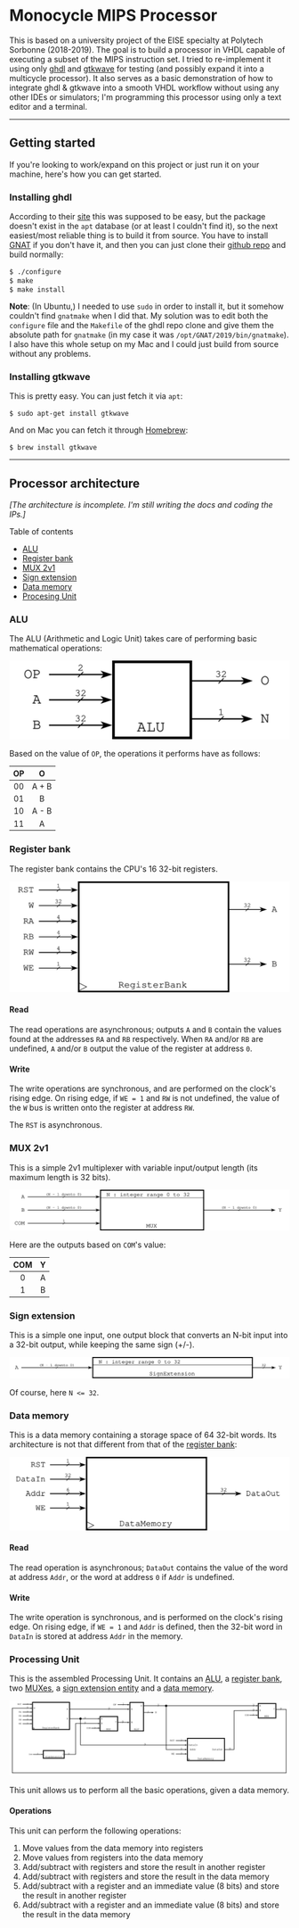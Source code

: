 # Monocycle MIPS Processor

This is based on a university project of the EISE specialty at Polytech Sorbonne (2018-2019). The goal is to build a processor in VHDL capable of executing a subset of the MIPS instruction set. I tried to re-implement it using only [ghdl](http://ghdl.free.fr/) and [gtkwave](http://gtkwave.sourceforge.net/) for testing (and possibly expand it into a multicycle processor). It also serves as a basic demonstration of how to integrate ghdl & gtkwave into a smooth VHDL workflow without using any other IDEs or simulators; I'm programming this processor using only a text editor and a terminal.

---

## Getting started

If you're looking to work/expand on this project or just run it on your machine, here's how you can get started.

### Installing ghdl
According to their [site](http://ghdl.free.fr/site/pmwiki.php?n=Main.Download) this was supposed to be easy, but the package doesn't exist in the `apt` database (or at least I couldn't find it), so the next easiest/most reliable thing is to build it from source. You have to install [GNAT](http://libre2.adacore.com/) if you don't have it, and then you can just clone their [github repo](https://github.com/ghdl/ghdl) and build normally:

```
$ ./configure
$ make
$ make install
```

**Note**: (In Ubuntu,) I needed to use `sudo` in order to install it, but it somehow couldn't find `gnatmake` when I did that. My solution was to edit both the `configure` file and the `Makefile` of the ghdl repo clone and give them the absolute path for `gnatmake` (in my case it was `/opt/GNAT/2019/bin/gnatmake`). I also have this whole setup on my Mac and I could just build from source without any problems.

### Installing gtkwave
This is pretty easy. You can just fetch it via `apt`:

```
$ sudo apt-get install gtkwave
```

And on Mac you can fetch it through [Homebrew](https://brew.sh/):

```
$ brew install gtkwave
```

---

## Processor architecture

_[The architecture is incomplete. I'm still writing the docs and coding the IPs.]_

Table of contents

- [ALU](#alu)
- [Register bank](#register-bank)
- [MUX 2v1](#mux-2v1)
- [Sign extension](#sign-extension)
- [Data memory](#data-memory)
- [Procesing Unit](#processing-unit)


### ALU

The ALU (Arithmetic and Logic Unit) takes care of performing basic mathematical operations:

![ALU](arch_diagrams/ALU.svg)

Based on the value of `OP`, the operations it performs have as follows:

| OP  | O     |
| :-: | :---: |
| 00  | A + B |
| 01  | B     |
| 10  | A - B |
| 11  | A     |


### Register bank

The register bank contains the CPU's 16 32-bit registers.

![Register bank](arch_diagrams/RegisterBank.svg)

#### Read
The read operations are asynchronous; outputs `A` and `B` contain the values found at the addresses `RA` and `RB` respectively. When `RA` and/or `RB` are undefined, `A` and/or `B` output the value of the register at address `0`.

#### Write
The write operations are synchronous, and are performed on the clock's rising edge. On rising edge, if `WE = 1` and `RW` is not undefined, the value of the `W` bus is written onto the register at address `RW`.

The `RST` is asynchronous.


### MUX 2v1

This is a simple 2v1 multiplexer with variable input/output length (its maximum length is 32 bits).

![MUX 2v1](arch_diagrams/MUX-2v1.svg)

Here are the outputs based on `COM`'s value:

| COM  | Y   |
| :--: | :-: |
| 0    | A   |
| 1    | B   |


### Sign extension

This is a simple one input, one output block that converts an N-bit input into a 32-bit output, while keeping the same sign (+/-).

![Sign extension](arch_diagrams/SignExtension.svg)

Of course, here `N <= 32`.


### Data memory

This is a data memory containing a storage space of 64 32-bit words. Its architecture is not that different from that of the [register bank](#register-bank):

![Data memory](arch_diagrams/DataMemory.svg)

#### Read
The read operation is asynchronous; `DataOut` contains the value of the word at address `Addr`, or the word at address `0` if `Addr` is undefined.

#### Write
The write operation is synchronous, and is performed on the clock's rising edge. On rising edge, if `WE = 1` and `Addr` is defined, then the 32-bit word in `DataIn` is stored at address `Addr` in the memory.


### Processing Unit

This is the assembled Processing Unit. It contains an [ALU](#alu), a [register bank](#register-bank), two [MUXes](#mux-2v1), a [sign extension entity](#sign-extension) and a [data memory](#data-memory).

![Processing Unit](arch_diagrams/ProcessingUnit.svg)

This unit allows us to perform all the basic operations, given a data memory.

#### Operations

This unit can perform the following operations:

1. Move values from the data memory into registers
2. Move values from registers into the data memory
3. Add/subtract with registers and store the result in another register
4. Add/subtract with registers and store the result in the data memory
5. Add/subtract with a register and an immediate value (8 bits) and store the result in another register
6. Add/subtract with a register and an immediate value (8 bits) and store the result in the data memory
